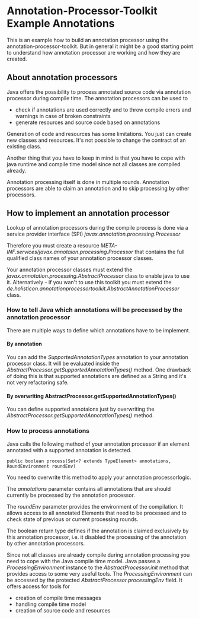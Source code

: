 # Annotation-Processor-Toolkit Example Annotations

This is an example how to build an annotation processor using the annotation-processor-toolkit.
But in general it might be a good starting point to understand how annotation processor are working and how they are created.

## About annotation processors
Java offers the possibility to process annotated source code via annotation processor during compile time.
The annotation processors can be used to

- check if annotations are used correctly and to throw compile errors and warnings in case of broken constraints
- generate resources and source code based on annotations

Generation of code and resources has some limitations. You just can create new classes and resources. It's not possible to change the contract of an existing class.

Another thing that you have to keep in mind is that you have to cope with java runtime and compile time model since not all classes are compiled already.

Annotation processing itself is done in multiple rounds. Annotation processors are able to claim an annotation and to skip processing by other processors.

## How to implement an annotation processor
Lookup of annotation processors during the compile process is done via a service provider interface (SPI) *javax.annotation.processing.Processor*

Therefore you must create a resource *META-INF.services/javax.annotaion.processing.Processor* that contains the full qualified class names of your annotation processor classes.

Your annotation processor classes must extend the *javax.annotation.processing.AbstractProcessor* class to enable java to use it.
Alternatively - if you wan't to use this toolkit you must extend the *de.holisticon.annotationprocessortoolkit.AbstractAnnotationProcessor* class.

### How to tell Java which annotations will be processed by the annotation processor
There are multiple ways to define which annotations have to be implement.

#### By annotation
You can add the *SupportedAnnotationTypes* annotation to your annotation processor class. It will be evaluated inside the *AbstractProcessor.getSupportedAnnotationTypes()* method.
One drawback of doing this is that supported annotations are defined as a String and it's not very refactoring safe.

#### By overwriting AbstractProcessor.getSupportedAnnotationTypes()
You can define supported annotaions just by overwriting the *AbstractProcessor.getSupportedAnnotationTypes()* method.

### How to process annotations
Java calls the following method of your annotation processor if an element annotated with a supported annotation is detected.

    public boolean process(Set<? extends TypeElement> annotations, RoundEnvironment roundEnv)

You need to overwrite this method to apply your annotation processorlogic.

The *annotations* parameter contains all annotations that are should currently be processed by the annotation processor.

The *roundEnv* parameter provides the environment of the compilation.  It allows access to all annotated Elements that need to be processed and to check state of previous or current processing rounds.

The boolean return type defines if the annotation is claimed exclusively by this annotation processor, i.e. it disabled the processing of the annotation by other annotation processors.

Since not all classes are already compile during annotation processing you need to cope with the Java compile time model.
Java passes a *ProcessingEnvironment* instance to the *AbstractProcessor.init* method that provides access to some very useful tools.
The *ProcessingEnvironment* can be accessed by the protected *AbstractProcessor.processingEnv* field.
It offers access for tools for
- creation of compile time messages
- handling compile time model
- creation of source code and resources











